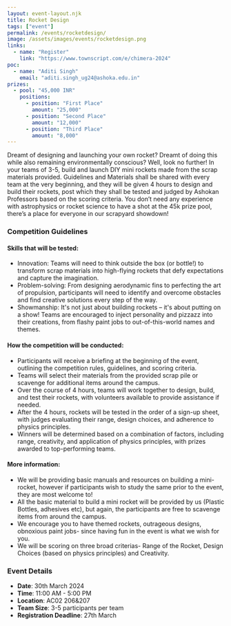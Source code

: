 ```yaml
---
layout: event-layout.njk
title: Rocket Design
tags: ["event"]
permalink: /events/rocketdesign/
image: /assets/images/events/rocketdesign.png
links:
  - name: "Register"
    link: "https://www.townscript.com/e/chimera-2024"
poc:
  - name: "Aditi Singh"
    email: "aditi.singh_ug24@ashoka.edu.in"
prizes: 
  - pool: "45,000 INR"
    positions:
      - position: "First Place"
        amount: "25,000"
      - position: "Second Place"
        amount: "12,000"
      - position: "Third Place"
        amount: "8,000"
---
```


Dreamt of designing and launching your own rocket? Dreamt of doing this while also remaining environmentally conscious? Well, look no further! In your teams of 3-5,  build and launch DIY mini rockets made from the scrap materials provided. Guidelines and Materials shall be shared with every team at the very beginning, and they will be given 4 hours to design and build their rockets, post which they shall be tested and judged by Ashokan Professors based on the scoring criteria. You don’t need any experience with astrophysics or rocket science to have a shot at the 45k prize pool, there’s a place for everyone in our scrapyard showdown!

### Competition Guidelines
#### Skills that will be tested: 
- Innovation: Teams will need to think outside the box (or bottle!) to transform scrap materials into high-flying rockets that defy expectations and capture the imagination.
- Problem-solving: From designing aerodynamic fins to perfecting the art of propulsion, participants will need to identify and overcome obstacles and find creative solutions every step of the way.
- Showmanship: It's not just about building rockets – it's about putting on a show! Teams are encouraged to inject personality and pizzazz into their creations, from flashy paint jobs to out-of-this-world names and themes.

#### How the competition will be conducted:
- Participants will receive a briefing at the beginning of the event, outlining the competition rules, guidelines, and scoring criteria.
- Teams will select their materials from the provided scrap pile or scavenge for additional items around the campus.
- Over the course of 4 hours, teams will work together to design, build, and test their rockets, with volunteers available to provide assistance if needed.
- After the 4 hours, rockets will be tested in the order of a sign-up sheet, with judges evaluating their range, design choices, and adherence to physics principles.
- Winners will be determined based on a combination of factors, including range, creativity, and application of physics principles, with prizes awarded to top-performing teams.


#### More information:
- We will be providing basic manuals and resources on building a mini-rocket, however if participants wish to study the same prior to the event, they are most welcome to!
- All the basic material to build a mini rocket will be provided by us (Plastic Bottles, adhesives etc), but again, the participants are free to scavenge items from around the campus.
- We encourage you to have themed rockets, outrageous designs, obnoxious paint jobs- since having fun in the event is what we wish for you. 
- We will be scoring on three broad criterias- Range of the Rocket, Design Choices (based on physics principles) and Creativity. 

### Event Details
- **Date**: 30th March 2024
- **Time**: 11:00 AM - 5:00 PM
- **Location**: AC02 206&207
- **Team Size**: 3-5 participants per team
- **Registration Deadline**: 27th March